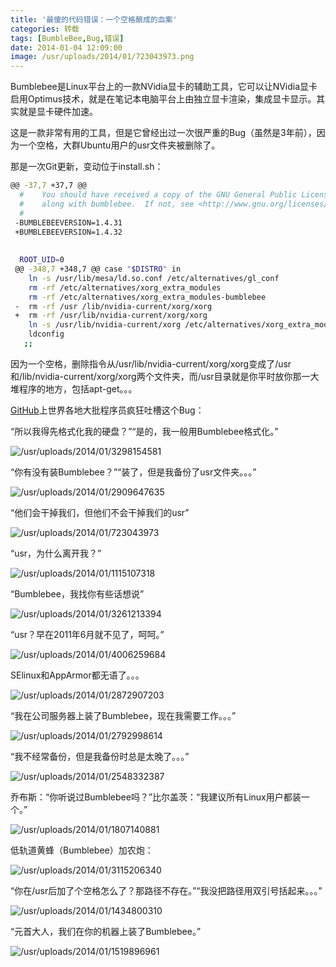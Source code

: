 ```yaml
---
title: '最傻的代码错误：一个空格酿成的血案'
categories: 转载
tags: [BumbleBee,Bug,错误]
date: 2014-01-04 12:09:00
image: /usr/uploads/2014/01/723043973.png
---
```

Bumblebee是Linux平台上的一款NVidia显卡的辅助工具，它可以让NVidia显卡启用Optimus技术，就是在笔记本电脑平台上由独立显卡渲染，集成显卡显示。其实就是显卡硬件加速。

这是一款非常有用的工具，但是它曾经出过一次很严重的Bug（虽然是3年前），因为一个空格，大群Ubuntu用户的usr文件夹被删除了。

那是一次Git更新，变动位于install.sh：

```bash
@@ -37,7 +37,7 @@
  #    You should have received a copy of the GNU General Public License
  #    along with bumblebee.  If not, see <http://www.gnu.org/licenses/>.
  #
 -BUMBLEBEEVERSION=1.4.31
 +BUMBLEBEEVERSION=1.4.32
  
  
  ROOT_UID=0
 @@ -348,7 +348,7 @@ case "$DISTRO" in
    ln -s /usr/lib/mesa/ld.so.conf /etc/alternatives/gl_conf
    rm -rf /etc/alternatives/xorg_extra_modules
    rm -rf /etc/alternatives/xorg_extra_modules-bumblebee
 -  rm -rf /usr /lib/nvidia-current/xorg/xorg
 +  rm -rf /usr/lib/nvidia-current/xorg/xorg
    ln -s /usr/lib/nvidia-current/xorg /etc/alternatives/xorg_extra_modules-bumblebee
    ldconfig
   ;;
```

因为一个空格，删除指令从/usr/lib/nvidia-current/xorg/xorg变成了/usr和/lib/nvidia-current/xorg/xorg两个文件夹，而/usr目录就是你平时放你那一大堆程序的地方，包括apt-get。。。

[GitHub](https://github.com/MrMEEE/bumblebee-Old-and-abbandoned/commit/a047be85247755cdbe0acce6#diff-1)上世界各地大批程序员疯狂吐槽这个Bug：

“所以我得先格式化我的硬盘？”“是的，我一般用Bumblebee格式化。”

![/usr/uploads/2014/01/3298154581](../../../../usr/uploads/2014/01/3298154581.png)

“你有没有装Bumblebee？”“装了，但是我备份了usr文件夹。。。”

![/usr/uploads/2014/01/2909647635](../../../../usr/uploads/2014/01/2909647635.png)

“他们会干掉我们，但他们不会干掉我们的usr”

![/usr/uploads/2014/01/723043973](../../../../usr/uploads/2014/01/723043973.png)

“usr，为什么离开我？”

![/usr/uploads/2014/01/1115107318](../../../../usr/uploads/2014/01/1115107318.png)

“Bumblebee，我找你有些话想说”

![/usr/uploads/2014/01/3261213394](../../../../usr/uploads/2014/01/3261213394.jpg)

“usr？早在2011年6月就不见了，呵呵。”

![/usr/uploads/2014/01/4006259684](../../../../usr/uploads/2014/01/4006259684.png)

SElinux和AppArmor都无语了。。。

![/usr/uploads/2014/01/2872907203](../../../../usr/uploads/2014/01/2872907203.jpg)

“我在公司服务器上装了Bumblebee，现在我需要工作。。。”

![/usr/uploads/2014/01/2792998614](../../../../usr/uploads/2014/01/2792998614.jpg)

“我不经常备份，但是我备份时总是太晚了。。。”

![/usr/uploads/2014/01/2548332387](../../../../usr/uploads/2014/01/2548332387.jpg)

乔布斯：“你听说过Bumblebee吗？”比尔盖茨：“我建议所有Linux用户都装一个。”

![/usr/uploads/2014/01/1807140881](../../../../usr/uploads/2014/01/1807140881.jpg)

低轨道黄蜂（Bumblebee）加农炮：

![/usr/uploads/2014/01/3115206340](../../../../usr/uploads/2014/01/3115206340.png)

“你在/usr后加了个空格怎么了？那路径不存在。”“我没把路径用双引号括起来。。。”

![/usr/uploads/2014/01/1434800310](../../../../usr/uploads/2014/01/1434800310.png)

“元首大人，我们在你的机器上装了Bumblebee。”

![/usr/uploads/2014/01/1519896961](../../../../usr/uploads/2014/01/1519896961.jpg)
